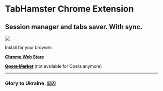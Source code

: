 TabHamster Chrome Extension
===========================

Session manager and tabs saver. With sync.
------------------------------------------

![](https://raw.githubusercontent.com/onikienko/TabHamster/master/img/ext_icons/128.png)  

Install for your browser:

**[Chrome Web Store](https://chrome.google.com/webstore/detail/tabhamster/mkfjjmjmnplabnplceaekkjcmdddokee)**

~~**[Opera Market](https://addons.opera.com/extensions/details/tabhamster/)**~~ (not available for Opera anymore)

------------------------

### Glory to Ukraine. 🇺🇦
